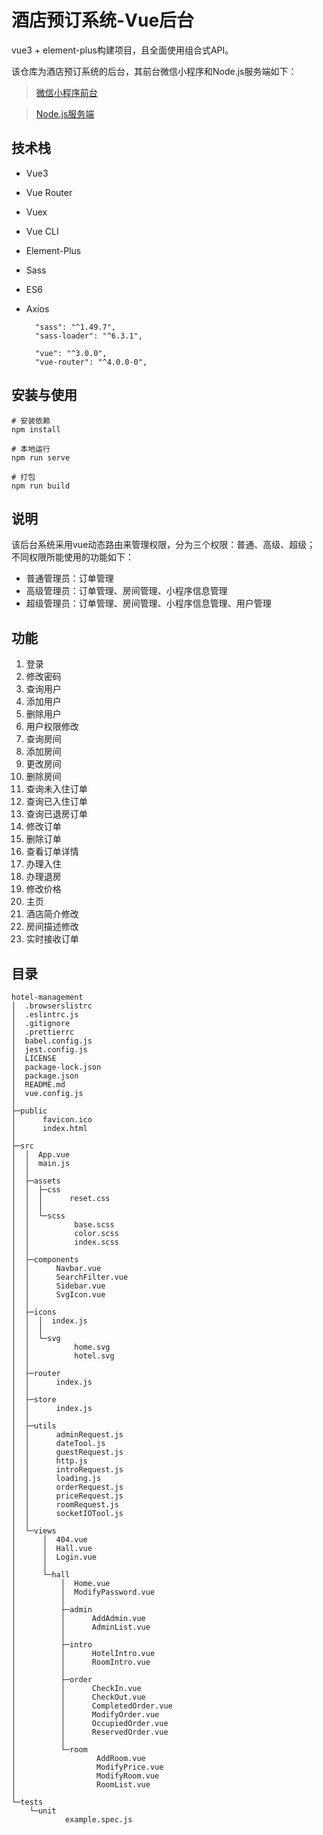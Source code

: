 # 酒店预订系统-Vue后台
vue3 + element-plus构建项目，且全面使用组合式API。

该仓库为酒店预订系统的后台，其前台微信小程序和Node.js服务端如下：
> [微信小程序前台](https://github.com/xkcease/hotel-weapp)  

> [Node.js服务端](https://github.com/xkcease/hotel-server)

## 技术栈
- Vue3 
- Vue Router
- Vuex 
- Vue CLI
- Element-Plus
- Sass 
- ES6
- Axios

        "sass": "^1.49.7",
        "sass-loader": "^6.3.1",

        "vue": "^3.0.0",
        "vue-router": "^4.0.0-0",

## 安装与使用
```shell
# 安装依赖
npm install

# 本地运行
npm run serve 	

# 打包
npm run build		
```

## 说明
该后台系统采用vue动态路由来管理权限，分为三个权限：普通、高级、超级；
不同权限所能使用的功能如下：
- 普通管理员：订单管理
- 高级管理员：订单管理、房间管理、小程序信息管理
- 超级管理员：订单管理、房间管理、小程序信息管理、用户管理

## 功能
1.  登录
2.  修改密码
3.  查询用户
4.  添加用户
5.  删除用户
6.  用户权限修改
7.  查询房间
8.  添加房间
9.  更改房间
10. 删除房间
11. 查询未入住订单
12. 查询已入住订单
13. 查询已退房订单
14. 修改订单
15. 删除订单
16. 查看订单详情
17. 办理入住
18. 办理退房
19. 修改价格
20. 主页
21. 酒店简介修改
22. 房间描述修改
23. 实时接收订单

## 目录
```shell
hotel-management
│  .browserslistrc
│  .eslintrc.js
│  .gitignore
│  .prettierrc
│  babel.config.js
│  jest.config.js
│  LICENSE
│  package-lock.json
│  package.json
│  README.md
│  vue.config.js
│
├─public
│      favicon.ico
│      index.html
│
├─src
│  │  App.vue
│  │  main.js
│  │
│  ├─assets
│  │  ├─css
│  │  │      reset.css
│  │  │
│  │  └─scss
│  │          base.scss
│  │          color.scss
│  │          index.scss
│  │
│  ├─components
│  │      Navbar.vue
│  │      SearchFilter.vue
│  │      Sidebar.vue
│  │      SvgIcon.vue
│  │
│  ├─icons
│  │  │  index.js
│  │  │
│  │  └─svg
│  │          home.svg
│  │          hotel.svg
│  │
│  ├─router
│  │      index.js
│  │
│  ├─store
│  │      index.js
│  │
│  ├─utils
│  │      adminRequest.js
│  │      dateTool.js
│  │      guestRequest.js
│  │      http.js
│  │      introRequest.js
│  │      loading.js
│  │      orderRequest.js
│  │      priceRequest.js
│  │      roomRequest.js
│  │      socketIOTool.js
│  │
│  └─views
│      │  404.vue
│      │  Hall.vue
│      │  Login.vue
│      │
│      └─hall
│          │  Home.vue
│          │  ModifyPassword.vue
│          │
│          ├─admin
│          │      AddAdmin.vue
│          │      AdminList.vue
│          │
│          ├─intro
│          │      HotelIntro.vue
│          │      RoomIntro.vue
│          │
│          ├─order
│          │      CheckIn.vue
│          │      CheckOut.vue
│          │      CompletedOrder.vue
│          │      ModifyOrder.vue
│          │      OccupiedOrder.vue
│          │      ReservedOrder.vue
│          │
│          └─room
│                  AddRoom.vue
│                  ModifyPrice.vue
│                  ModifyRoom.vue
│                  RoomList.vue
│
└─tests
    └─unit
            example.spec.js
```


